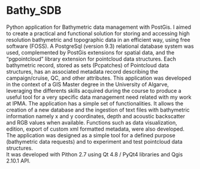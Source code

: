 # Bathy_SDB
Python application for Bathymetric data management with PostGis.
I aimed to create a practical and functional solution for storing and accessing 
high resolution bathymetric and topographic data in an efficient way, using free software (FOSS). 
A PostgreSql (version 9.3) relational database system was used,
complemented by PostGis extensions for spatial data, 
and the “pgpointcloud” library extension for pointcloud data structures. 
Each bathymetric record, stored as sets (Pcpatches) of Pointcloud data structures,
has an associated metadata record describing the campaign/cruise,
QC, and other attributes.
This application was developed in the context of a GIS Master degree
in the University of Algarve, leveraging the differents skills 
acquired during the course to produce a useful tool for a 
very specific data management need related with my work at IPMA.
The application has a simple set of functionalities. It allows the creation
of a new database and the ingestion of text files with bathymetric information 
namely x and y coordinates, depth and acoustic backscatter and RGB values 
when available. Functions such as data visualization, edition, export
of custom xml formatted metadata, were also developed.
The application was designed as a simple tool for a defined purpose (bathymetric 
data requests) and to experiment and test pointcloud data structures.  
It was developed with Pithon 2.7 using Qt 4.8 / PyQt4 libraries and Qgis 2.10.1 API. 
